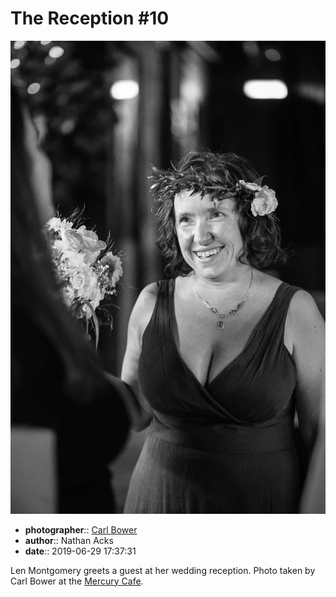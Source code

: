 # The Reception \#10

![Len Montgomery greets a guest at her wedding reception](assets/2019-06-29-set-3-the-reception-10.webp)

* **photographer**:: [Carl Bower](https://carlbowerphotos.com)  
* **author**:: Nathan Acks  
* **date**:: 2019-06-29 17:37:31

Len Montgomery greets a guest at her wedding reception. Photo taken by Carl Bower at the [Mercury Cafe](http://mercurycafe.com).
